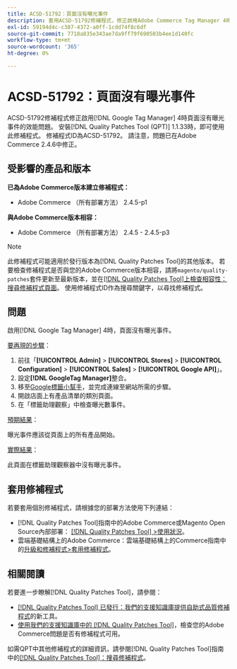 ```yaml
---
title: ACSD-51792：頁面沒有曝光事件
description: 套用ACSD-51792修補程式，修正啟用Adobe Commerce Tag Manager 4時頁面沒有曝光事件的Google效能問題。
exl-id: 59194d4c-c387-4372-a0ff-1cdd74f8c6df
source-git-commit: 7718a835e343ae7da9ff79f690503b4ee1d140fc
workflow-type: tm+mt
source-wordcount: '365'
ht-degree: 0%

---
```


# ACSD-51792：頁面沒有曝光事件

ACSD-51792修補程式修正啟用[!DNL Google Tag Manager] 4時頁面沒有曝光事件的效能問題。 安裝[!DNL Quality Patches Tool (QPT)] 1.1.33時，即可使用此修補程式。 修補程式ID為ACSD-51792。 請注意，問題已在Adobe Commerce 2.4.6中修正。

## 受影響的產品和版本

**已為Adobe Commerce版本建立修補程式：**

* Adobe Commerce （所有部署方法） 2.4.5-p1

**與Adobe Commerce版本相容：**

* Adobe Commerce （所有部署方法） 2.4.5 - 2.4.5-p3

>[!NOTE]
>
>此修補程式可能適用於發行版本為[!DNL Quality Patches Tool]的其他版本。 若要檢查修補程式是否與您的Adobe Commerce版本相容，請將`magento/quality-patches`套件更新至最新版本，並在[[!DNL Quality Patches Tool]上檢查相容性：搜尋修補程式頁面](https://experienceleague.adobe.com/tools/commerce-quality-patches/index.html)。 使用修補程式ID作為搜尋關鍵字，以尋找修補程式。

## 問題

啟用[!DNL Google Tag Manager] 4時，頁面沒有曝光事件。

<u>要再現的步驟</u>：

1. 前往「**[!UICONTROL Admin]** > **[!UICONTROL Stores]** > **[!UICONTROL Configuration]** > **[!UICONTROL Sales]** > **[!UICONTROL Google API]**」。
1. 設定&#x200B;**[!DNL GoogleTag Manager]**&#x200B;整合。
1. 移至[Google標籤小幫手](https://tagassistant.google.com/)，並完成連線至網站所需的步驟。
1. 開啟店面上有產品清單的類別頁面。
1. 在「標籤助理觀察」中檢查曝光數事件。

<u>預期結果</u>：

曝光事件應該從頁面上的所有產品開始。

<u>實際結果</u>：

此頁面在標籤助理觀察器中沒有曝光事件。

## 套用修補程式

若要套用個別修補程式，請根據您的部署方法使用下列連結：

* [!DNL Quality Patches Tool]指南中的Adobe Commerce或Magento Open Source內部部署： [[!DNL Quality Patches Tool] >使用狀況](https://experienceleague.adobe.com/docs/commerce-operations/tools/quality-patches-tool/usage.html)。
* 雲端基礎結構上的Adobe Commerce：雲端基礎結構上的Commerce指南中的[升級和修補程式>套用修補程式](https://experienceleague.adobe.com/docs/commerce-cloud-service/user-guide/develop/upgrade/apply-patches.html)。

## 相關閱讀

若要進一步瞭解[!DNL Quality Patches Tool]，請參閱：

* [[!DNL Quality Patches Tool] 已發行：我們的支援知識庫提供自助式品質修補程式](/help/announcements/adobe-commerce-announcements/magento-quality-patches-released-new-tool-to-self-serve-quality-patches.md)的新工具。
* [使用我們的支援知識庫中的 [!DNL Quality Patches Tool]](/help/support-tools/patches-available-in-qpt-tool/check-patch-for-magento-issue-with-magento-quality-patches.md)，檢查您的Adobe Commerce問題是否有修補程式可用。

如需QPT中其他修補程式的詳細資訊，請參閱[!DNL Quality Patches Tool]指南中的[[!DNL Quality Patches Tool]：搜尋修補程式](https://experienceleague.adobe.com/tools/commerce-quality-patches/index.html)。
